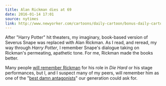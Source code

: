```yaml
---
title: Alan Rickman dies at 69
date: 2016-01-14 17:01
source: nytimes
link: http://www.newyorker.com/cartoons/daily-cartoon/bonus-daily-cartoon-remembering-alan-rickman
---
```

After "Harry Potter" hit theaters, my imaginary, book-based version of Severus Snape was replaced with Alan Rickman. As I read, and reread, my way through _Harry Potter_, I remember Snape's dialogue taking on Rickman's permeating, apathetic tone. For me, Rickman made the books better. 

Many people [will remember Rickman](http://www.nytimes.com/2016/01/15/obituaries/alan-rickman-dies-at-69.html) for his role in _Die Hard_ or his stage performances, but I, and I suspect many of my peers, will remember him as one of the "[best damn antagonists][new-yorker]" our generation could ask for. 

[new-yorker]: http://www.newyorker.com/cartoons/daily-cartoon/bonus-daily-cartoon-remembering-alan-rickman